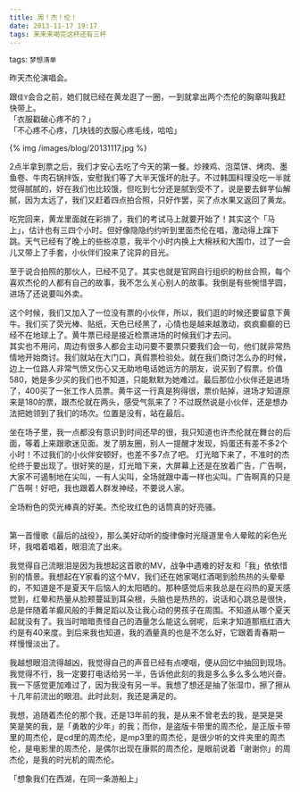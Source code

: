 ```yaml
---
title: 周！杰！伦！
date: 2013-11-17 19:17
tags: 来来来喝完这杯还有三杯
---
```

tags: `梦想清单`
<br>

昨天杰伦演唱会。

跟`佳Y`会合之前，她们就已经在黄龙逛了一圈，一到就拿出两个杰伦的胸章叫我赶快带上。<br>「衣服戳破心疼不的？」<br>「不心疼不心疼，几块钱的衣服心疼毛线，哈哈」

{% img /images/blog/20131117.jpg %}

2点半拿到票之后，我们才安心去吃了今天的第一餐。炒辣鸡、泡菜饼、烤肉、墨鱼卷、牛肉石锅拌饭，安慰我们等了大半天饿坏的肚子。不过韩国料理没吃一半就觉得腻腻的，好在我们也比较饿，但吃到七分还是腻到受不了，说是要去鲜芋仙解腻，因为太远了，我们又赶着四点拍合照，只好作罢，买了点水果又返回了黄龙。

吃完回来，黄龙里面就在彩排了，我们的考试马上就要开始了！其实这个「马上」，估计也有三四个小时。但好像隐隐约约听到里面杰伦在唱，激动得上蹿下跳。天气已经有了晚上的些些凉意，我半个小时内换上大棉袄和大围巾，过了一会儿又带上了手套，小伙伴们投来了诧异的目光。

至于说合拍照的那伙人，已经不见了。其实也就是官网自行组织的粉丝合照，每个喜欢杰伦的人都有自己的故事，我不怎么关心别人的故事。我倒是有些惋惜芋圆，进场了还说要叫外卖。

这个时候，我们又加入了一位没有票的小伙伴，所以，我们逛的时候还要留意下黄牛。我们买了荧光棒、贴纸，天色已经黑了，心情也是越来越激动，疯疯癫癫的已经不在地球上了。黄牛票已经是接近检票进场的时候我们才去问。<br>其实也不用问，周边有很多人都会主动问要不要票只要我们会一句，他们就非常热情地开始商讨。我们就站在大门口，真假票检验处。就在我们商讨怎么办的时候，边上一位路人非常气愤又伤心又无助地电话她远方的朋友，说买到了假票。价值580，她是多少买的我们也不知道，只能默默为她难过。最后那位小伙伴还是进场了，400买了一张工作人员票。黄牛这一行真是狗得很，票价贴掉，进场才知道原来是180的票，跟杰伦就在两头，感受气氛来了？不过既然说是小伙伴，还是想办法把她领到了我们的场次。位置是没有，站在最后。

坐在场子里，我一点都没有意识到时间还早的很，我只知道也许杰伦就在舞台的后面，等着上来跟歌迷见面。发了朋友圈，别人一提醒才发现，妈蛋还有差不多2个小时！不过我们的小伙伴安顿好，也差不多7点了吧。
灯光暗下来了，不准时的杰伦终于要出现了。很好笑的是，灯光暗下来，大屏幕上还是在放着广告，广告啊，大家不可遏制地在尖叫，一有人尖叫，全场就跟中毒一样也尖叫。广告啊真的只是广告啊！好吧，我也跟着人群发神经，不要说人家。

全场粉色的荧光棒真的好美。杰伦玫红色的话筒真的好亮骚。

<br>
第一首慢歌《最后的战役》，那么美好动听的旋律像时光隧道里令人晕眩的彩色光环，我唱着唱着，眼泪流了出来。

我觉得自己流眼泪是因为我想起这首歌的MV，战争中遇难的好友和「我」依依惜别的情景。我想起在Y家看的这个MV，我们还在她家喝红酒喝到脸热热的头晕晕的，不知道是不是夏天午后恼人的太阳晒的。那种感觉后来我总是在闷热的夏天感觉到，红晕和热量从脸颊蔓延到耳朵根，头脑也是热热的，说话和心跳总是很快，总是伴随着羊癫风般的手舞足蹈以及让我心动的男孩子在周围。不知道从哪个夏天起就没有了。我当时暗暗责怪自己的酒量怎么能这么弱呢，后来才知道那瓶红酒大约是有40来度。到后来我也知道，我的酒量真的也是不怎么好，它跟着青春期一样慢慢淡出了。

我越想眼泪流得越凶，我觉得自己的声音已经有点哽咽，便从回忆中抽回到现场。我觉得不行，我一定要打电话给另一半，告诉他此刻的我是多么多么多么地兴奋。我一下感觉更加难过了，因为我没有另一半。我想了想还是抽了张湿巾，擦了擦从十几年前流出的眼泪。此时此刻，我还是满足的。

我想，追随着杰伦的那个我，还是13年前的我，是从来不曾老去的我，是哭是哭笑是笑的我，是「勇敢的少年」的我；而你，是盗版卡带里的周杰伦，是正版卡带里的周杰伦，是cd里的周杰伦，是mp3里的周杰伦，是很少听的文件夹里的周杰伦，是电影里的周杰伦，是偶尔出现在康熙的周杰伦，是眼前说着「谢谢你」的周杰伦，是我的时光机的周杰伦。

「想象我们在西湖，在同一条游船上」




